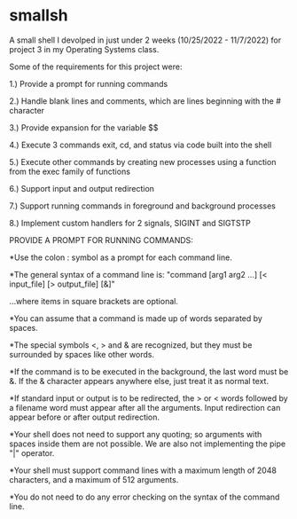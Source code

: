 # smallsh
A small shell I devolped in just under 2 weeks (10/25/2022 - 11/7/2022) for project 3 in my Operating Systems class.

Some of the requirements for this project were:

1.) Provide a prompt for running commands

2.) Handle blank lines and comments, which are lines beginning with the # character

3.) Provide expansion for the variable $$

4.) Execute 3 commands exit, cd, and status via code built into the shell

5.) Execute other commands by creating new processes using a function from the exec family of functions

6.) Support input and output redirection

7.) Support running commands in foreground and background processes

8.) Implement custom handlers for 2 signals, SIGINT and SIGTSTP


PROVIDE A PROMPT FOR RUNNING COMMANDS:

*Use the colon : symbol as a prompt for each command line. 

*The general syntax of a command line is:
"command [arg1 arg2 ...] [< input_file] [> output_file] [&]"

…where items in square brackets are optional.

*You can assume that a command is made up of words separated by spaces.

*The special symbols <, > and & are recognized, but they must be surrounded by spaces like other words.

*If the command is to be executed in the background, the last word must be &. If the & character appears anywhere else, just treat it as normal text.

*If standard input or output is to be redirected, the > or < words followed by a filename word must appear after all the arguments. Input redirection can appear before or after output redirection.

*Your shell does not need to support any quoting; so arguments with spaces inside them are not possible. We are also not implementing the pipe "|" operator.

*Your shell must support command lines with a maximum length of 2048 characters, and a maximum of 512 arguments.

*You do not need to do any error checking on the syntax of the command line.
